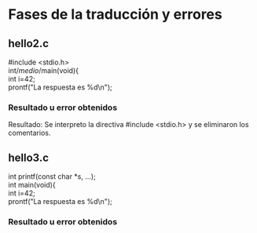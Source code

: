 # Fases de la traducción y errores  
  
## hello2.c  
#include <stdio.h>  
int/*medio*/main(void){  
int i=42;  
prontf("La respuesta es %d\n");  
  
### Resultado u error obtenidos
Resultado: Se interpreto la directiva #include <stdio.h> y se eliminaron los comentarios.  
  
## hello3.c  
int printf(const char *s, ...);  
int main(void){  
int i=42;  
prontf("La respuesta es %d\n");  
  
### Resultado u error obtenidos  

